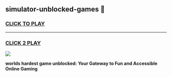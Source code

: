 
## simulator-unblocked-games 👋
<h3>
<a href="https://premium.freeplayer.one?title=simulator-unblocked-games&ref=14F">CLICK TO PLAY</a></h3>
<hr>

<h3>
<a href="https://premium.freeplayer.one?title=simulator-unblocked-games&ref=14F">CLICK 2 PLAY</a>
  
</h3>

<a href="https://premium.freeplayer.one?title=simulator-unblocked-games&ref=12F/"><img src="https://clearcache.store/games.png"></a>


**worlds hardest game unblocked: Your Gateway to Fun and Accessible Online Gaming**

